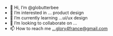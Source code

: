 - 👋 Hi, I’m @globutterbee
- 👀 I’m interested in ... product design
- 🌱 I’m currently learning ...ui/ux design
- 💞️ I’m looking to collaborate on ...
- 📫 How to reach me ...glory4france@gmail.com

<!---
globutterbee/globutterbee is a ✨ special ✨ repository because its `README.md` (this file) appears on your GitHub profile.
You can click the Preview link to take a look at your changes.
--->

